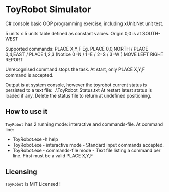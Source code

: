 ﻿# ToyRobot Simulator #  

C# console basic OOP programming exercise, including xUnit.Net unit test.

5 units x 5 units table defined as constant values.  Origin 0,0 is at SOUTH-WEST

Supported commands:
PLACE X,Y,F         Eg. PLACE 0,0,NORTH / PLACE 0,4,EAST / PLACE 1,2,3 (Notice 0=N / 1=E / 2=S / 3=W )
MOVE
LEFT
RIGHT
REPORT

Unrecognised command stops the task.
At start, only PLACE X,Y,F command is accepted.

Output is at system console, however the toyrobot current status is persisted to a text file:  .\ToyRobot_Status.txt
At restart latest status is loaded if any. Delete the status file to return at undefined positioning.


## How to use it ##

`ToyRobot` has 2 running mode: interactive and commands-file.
At command line:
- ToyRobot.exe -h                   help 
- ToyRobot.exe                      - interactive mode -  Standard input commands accepted.
- ToyRobot.exe <CommandsFileName>   - commands-file mode -  Text file listing a command per line.  First must be a valid PLACE X,Y,F



## Licensing ##
`ToyRobot` is MIT Licensed !  
